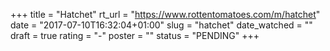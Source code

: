 +++
title = "Hatchet"
rt_url = "https://www.rottentomatoes.com/m/hatchet"
date = "2017-07-10T16:32:04+01:00"
slug = "hatchet"
date_watched = ""
draft = true
rating = "-"
poster = ""
status = "PENDING"
+++